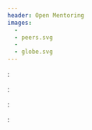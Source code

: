 ```yaml
---
header: Open Mentoring
images:
  -
  - peers.svg
  -
  - globe.svg
---
```


:[](sections/1_approach.md)

<!--more-->

:[](sections/2_features.md)

<!--more-->

:[](sections/3_partners.md)

<!--more-->

:[](sections/4_next.md)
